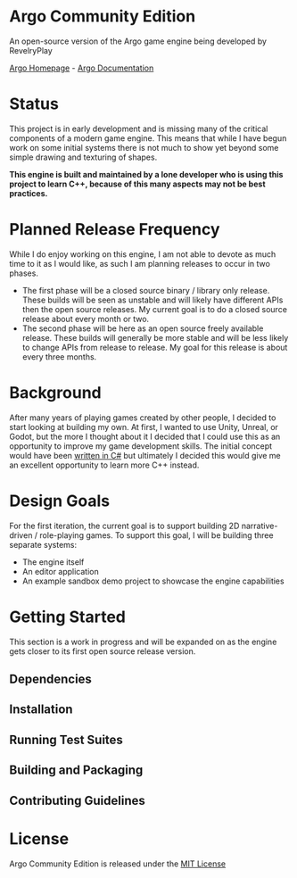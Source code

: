 # Argo Community Edition
An open-source version of the Argo game engine being developed by RevelryPlay

[Argo Homepage](https://www.revelryplay.com/Projects/Argo/) - [Argo Documentation](https://docs.revelryplay.com/argo/)

# Status
This project is in early development and is missing many of the critical components of a modern game engine. This means that while I have begun work on some initial systems there is not much to show yet beyond some simple drawing and texturing of shapes.

**This engine is built and maintained by a lone developer who is using this project
to learn C++, because of this many aspects may not be best practices.**

# Planned Release Frequency
While I do enjoy working on this engine, I am not able to devote as much time to it as I would like, as such I am planning releases to occur in two phases. 

- The first phase will be a closed source binary / library only release. These builds will be seen as unstable and will likely have different APIs then the open source releases. My current goal
is to do a closed source release about every month or two.
- The second phase will be here as an open source freely available release. These builds will generally be more stable and will be less likely to change APIs from release to release. My goal for
this release is about every three months.

# Background
After many years of playing games created by other people, I decided to start looking at building my own. 
At first, I wanted to use Unity, Unreal, or Godot, but the more I thought about it I decided that I could use this as an opportunity to improve my game development skills. 
The initial concept would have been [written in C#](https://github.com/RevelryPlay/Argo-CS) but ultimately I decided this would give me an excellent opportunity to learn more C++ instead.

# Design Goals

For the first iteration, the current goal is to support building 2D narrative-driven / role-playing games. 
To support this goal, I will be building three separate systems:

- The engine itself
- An editor application
- An example sandbox demo project to showcase the engine capabilities

# Getting Started
This section is a work in progress and will be expanded on as the engine gets closer to its first open source release version. 
## Dependencies
## Installation
## Running Test Suites
## Building and Packaging
## Contributing Guidelines

# License
Argo Community Edition is released under the [MIT License](https://opensource.org/license/mit/)


